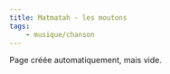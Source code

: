 ```yaml
---
title: Matmatah - les moutons
tags:
    - musique/chanson
---
```


Page créée automatiquement, mais vide.
